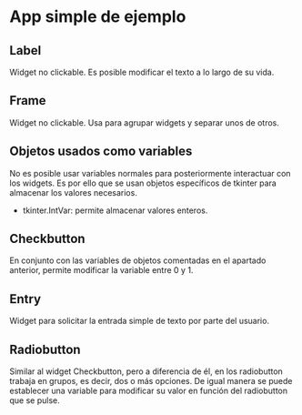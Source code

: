 # App simple de ejemplo

## Label

Widget no clickable. Es posible modificar el texto a lo largo de su vida.

## Frame

Widget no clickable. Usa para agrupar widgets y separar unos de otros.

## Objetos usados como variables

No es posible usar variables normales para posteriormente interactuar con los widgets. Es por ello que se usan objetos específicos de tkinter para almacenar los valores necesarios.

- tkinter.IntVar: permite almacenar valores enteros.

## Checkbutton

En conjunto con las variables de objetos comentadas en el apartado anterior, permite modificar la variable entre 0 y 1.

## Entry

Widget para solicitar la entrada simple de texto por parte del usuario.

## Radiobutton

Similar al widget Checkbutton, pero a diferencia de él, en los radiobutton trabaja en grupos, es decir, dos o más opciones. De igual manera se puede establecer una variable para modificar su valor en función del radiobutton que se pulse.
